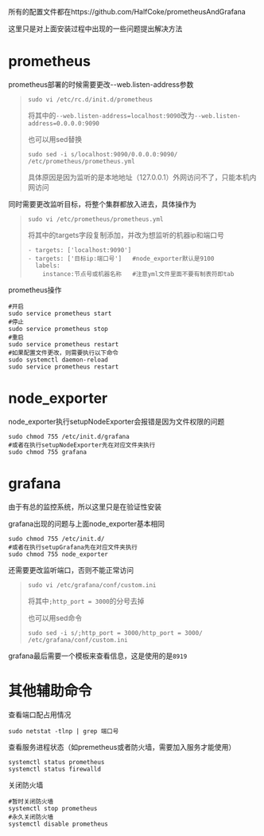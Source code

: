 
所有的配置文件都在https://github.com/HalfCoke/prometheusAndGrafana

这里只是对上面安装过程中出现的一些问题提出解决方法

# prometheus
prometheus部署的时候需要更改--web.listen-address参数

> ```
> sudo vi /etc/rc.d/init.d/prometheus
> ```
>
> 将其中的`--web.listen-address=localhost:9090`改为`--web.listen-address=0.0.0.0:9090`
>
> 也可以用sed替换
>
> ```
> sudo sed -i s/localhost:9090/0.0.0.0:9090/ /etc/prometheus/prometheus.yml 
> ```
>
> 具体原因是因为监听的是本地地址（127.0.0.1）外网访问不了，只能本机内网访问

同时需要更改监听目标，将整个集群都放入进去，具体操作为

>``` 
>sudo vi /etc/prometheus/prometheus.yml
>```
>
> 将其中的targets字段复制添加，并改为想监听的机器ip和端口号
>
> ```
> - targets: ['localhost:9090']
> - targets: ['目标ip:端口号']   #node_exporter默认是9100
>   labels:
>     instance:节点号或机器名称   #注意yml文件里面不要有制表符即tab
> ```

prometheus操作

```
#开启
sudo service prometheus start
#停止
sudo service prometheus stop
#重启
sudo service prometheus restart
#如果配置文件更改，则需要执行以下命令
sudo systemctl daemon-reload
sudo service prometheus restart
```

# node_exporter
node_exporter执行setupNodeExporter会报错是因为文件权限的问题

```
sudo chmod 755 /etc/init.d/grafana
#或者在执行setupNodeExporter先在对应文件夹执行
sudo chmod 755 grafana
```

# grafana
由于有总的监控系统，所以这里只是在验证性安装

grafana出现的问题与上面node_exporter基本相同

```
sudo chmod 755 /etc/init.d/
#或者在执行setupGrafana先在对应文件夹执行
sudo chmod 755 node_exporter
```

还需要更改监听端口，否则不能正常访问

>```
>sudo vi /etc/grafana/conf/custom.ini
>```
>
>将其中`;http_port = 3000`的分号去掉
>
>也可以用sed命令
>
>```
>sudo sed -i s/;http_port = 3000/http_port = 3000/ /etc/grafana/conf/custom.ini
>```

grafana最后需要一个模板来查看信息，这是使用的是`8919`


# 其他辅助命令
查看端口配占用情况

```
sudo netstat -tlnp | grep 端口号
```

查看服务进程状态（如premetheus或者防火墙，需要加入服务才能使用）

```
systemctl status prometheus
systemctl status firewalld
```

关闭防火墙
```
#暂时关闭防火墙
systemctl stop prometheus
#永久关闭防火墙
systemctl disable prometheus
```

